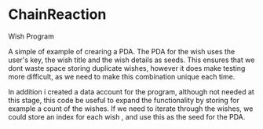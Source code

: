 # ChainReaction

Wish Program

A simple of example of crearing a PDA.
The PDA for the wish uses the user's key, the wish title and the wish details as seeds. 
This ensures that we dont waste space storing duplicate wishes, however it does make testing more difficult, 
as we need to make this combination unique each time.

In addition i created a data account for the program, although not needed at this stage, this code be useful to 
expand the functionality by storing for example a count of the wishes.
If we need to iterate through the wishes, we could store an index for each wish , and use this as the seed for the PDA.
